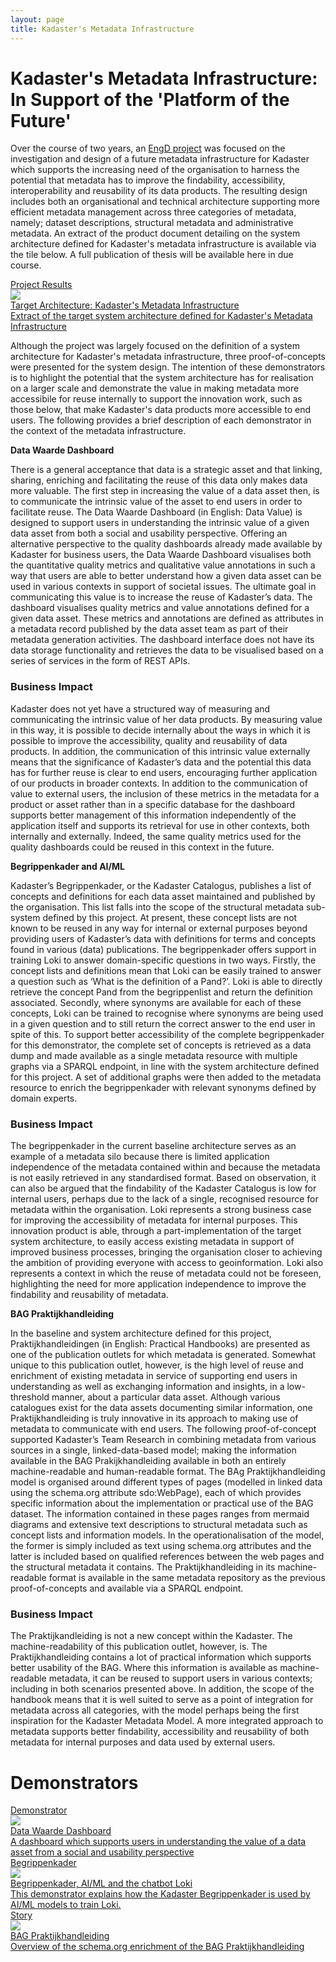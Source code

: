 ```yaml
---
layout: page
title: Kadaster's Metadata Infrastructure
---
```


# Kadaster's Metadata Infrastructure: In Support of the 'Platform of the Future'
Over the course of two years, an [EngD project](https://www.utwente.nl/en/education/tgs/interested-in/engd/what-is-engd/) was focused on the investigation and design of a future metadata infrastructure for Kadaster which supports the increasing need of the organisation to harness the potential that metadata has to improve the findability, accessibility, interoperability and reusability of its data products. The resulting design includes both an organisational and technical architecture supporting more efficient metadata management across three categories of metadata, namely; dataset descriptions, structural metadata and administrative metadata. An extract of the product document detailing on the system architecture defined for Kadaster's metadata infrastructure is available via the tile below. A full publication of thesis will be available here in due course. 

<div class="cards-wrapper">
<a href="/cases/metadata-infrastructure-design">
  <div class="card">
    <div class="card-type">Project Results</div>
    <img class="card-image" src="/assets/images/kadaster-logo.png">
    <div class="card-title">Target Architecture: Kadaster's Metadata Infrastructure</div>
    <div class="card-description">Extract of the target system architecture defined for Kadaster's Metadata Infrastructure</div>
  </div>
  </a>
</div>

Although the project was largely focused on the definition of a system architecture for Kadaster's metadata infrastructure, three proof-of-concepts were presented for the system design. The intention of these demonstrators is to highlight the potential that the system architecture has for realisation on a larger scale and demonstrate the value in making metadata more accessibile for reuse internally to support the innovation work, such as those below, that make Kadaster's data products more accessible to end users. The following provides a brief description of each demonstrator in the context of the metadata infrastructure. 

**Data Waarde Dashboard**
<div class="textbox" markdown="1">
There is a general acceptance that data is a strategic asset and that linking, sharing, enriching and facilitating the reuse of this data only makes data more valuable. The first step in increasing the value of a data asset then, is to communicate the intrinsic value of the asset to end users in order to facilitate reuse. The Data Waarde Dashboard (in English: Data Value) is designed to support users in understanding the intrinsic value of a given data asset from both a social and usability perspective. Offering an alternative perspective to the quality dashboards already made available by Kadaster for business users, the Data Waarde Dashboard visualises both the quantitative quality metrics and qualitative value annotations in such a way that users are able to better understand how a given data asset can be used in various contexts in support of societal issues. The ultimate goal in communicating this value is to increase the reuse of Kadaster’s data. The dashboard visualises quality metrics and value annotations defined for a given data asset. These metrics and annotations are defined as attributes in a metadata record published by the data asset team as part of their metadata generation activities. The dashboard interface does not have its data storage functionality and retrieves the data to be visualised based on a series of services in the form of REST APIs. 	

### Business Impact
Kadaster does not yet have a structured way of measuring and communicating the intrinsic value of her data products. By measuring value in this way, it is possible to decide internally about the ways in which it is possible to improve the accessibility, quality and reusability of data products. In addition, the communication of this intrinsic value externally means that the significance of Kadaster’s data and the potential this data has for further reuse is clear to end users, encouraging further application of our products in broader contexts. In addition to the communication of value to external users, the inclusion of these metrics in the metadata for a product or asset rather than in a specific database for the dashboard supports better management of this information independently of the application itself and supports its retrieval for use in other contexts, both internally and externally. Indeed, the same quality metrics used for the quality dashboards could be reused in this context in the future.
</div>

**Begrippenkader and AI/ML**
<div class="textbox" markdown="1">
Kadaster’s Begrippenkader, or the Kadaster Catalogus, publishes a list of concepts and definitions for each data asset maintained and published by the organisation. This list falls into the scope of the structural metadata sub-system defined by this project. At present, these concept lists are not known to be reused in any way for internal or external purposes beyond providing users of Kadaster’s data with definitions for terms and concepts found in various (data) publications. The begrippenkader offers support in training Loki to answer domain-specific questions in two ways. Firstly, the concept lists and definitions mean that Loki can be easily trained to answer a question such as ‘What is the definition of a Pand?’. Loki is able to directly retrieve the concept Pand from the begrippenlist and return the definition associated. Secondly, where synonyms are available for each of these concepts, Loki can be trained to recognise where synonyms are being used in a given question and to still return the correct answer to the end user in spite of this. To support better accessibility of the complete begrippenkader for this demonstrator, the complete set of concepts is retrieved as a data dump and made available as a single metadata resource with multiple graphs via a SPARQL endpoint, in line with the system architecture defined for this project. A set of additional graphs were then added to the metadata resource to enrich the begrippenkader with relevant synonyms defined by domain experts.

### Business Impact
The begrippenkader in the current baseline architecture serves as an example of a metadata silo because there is limited application independence of the metadata contained within and because the metadata is not easily retrieved in any standardised format. Based on observation, it can also be argued that the findability of the Kadaster Catalogus is low for internal users, perhaps due to the lack of a single, recognised resource for metadata within the organisation. Loki represents a strong business case for improving the accessibility of metadata for internal purposes. This innovation product is able, through a part-implementation of the target system architecture, to easily access existing metadata in support of improved business processes, bringing the organisation closer to achieving the ambition of providing everyone with access to geoinformation. Loki also represents a context in which the reuse of metadata could not be foreseen, highlighting the need for more application independence to improve the findability and reusability of metadata. 
</div>

**BAG Praktijkhandleiding**
<div class="textbox" markdown="1">
In the baseline and system architecture defined for this project, Praktijkhandleidingen (in English: Practical Handbooks) are presented as one of the publication outlets for which metadata is generated. Somewhat unique to this publication outlet, however, is the high level of reuse and enrichment of existing metadata in service of supporting end users in understanding as well as exchanging information and insights, in a low-threshold manner, about a particular data asset. Although various catalogues exist for the data assets documenting similar information, one Praktijkhandleiding is truly innovative in its approach to making use of metadata to communicate with end users. The following proof-of-concept supported Kadaster’s Team Research in combining metadata from various sources in a single, linked-data-based model; making the information available in the BAG Prakijkhandleiding available in both an entirely machine-readable and human-readable format. The BAg Praktijkhandleiding model is organised around different types of pages (modelled in linked data using the schema.org attribute sdo:WebPage), each of which provides specific information about the implementation or practical use of the BAG dataset. The information contained in these pages ranges from mermaid diagrams and extensive text descriptions to structural metadata such as concept lists and information models. In the operationalisation of the model, the former is simply included as text using schema.org attributes and the latter is included based on qualified references between the web pages and the structural metadata it contains. The Praktijkhandleiding in its machine-readable format is available in the same metadata repository as the previous proof-of-concepts and available via a SPARQL endpoint.

### Business Impact
The Praktijkandleiding is not a new concept within the Kadaster. The machine-readability of this publication outlet, however, is. The Praktijkhandleiding contains a lot of practical information which supports better usability of the BAG. Where this information is available as machine-readable metadata, it can be reused to support users in various contexts; including in both scenarios presented above. In addition, the scope of the handbook means that it is well suited to serve as a point of integration for metadata across all categories, with the model perhaps being the first inspiration for the Kadaster Metadata Model. A more integrated approach to metadata supports better findability, accessibility and reusability of both metadata for internal purposes and data used by external users. 
</div>

# Demonstrators

<div class="cards-wrapper">
<a href="/demonstrators/datawaardedashboard">
  <div class="card">
    <div class="card-type">Demonstrator</div>
    <img class="card-image" src="/assets/images/kadaster-logo.png">
    <div class="card-title">Data Waarde Dashboard</div>
    <div class="card-description">A dashboard which supports users in understanding the value of a data asset from a social and usability perspective</div>
  </div>
</a>
<a href="/cases/metadata-infrastructure/metadata-begrippenkader">
  <div class="card">
    <div class="card-type">Begrippenkader</div>
    <img class="card-image" src="/assets/images/loki-logo.jpg">
    <div class="card-title">Begrippenkader, AI/ML and the chatbot Loki</div>
    <div class="card-description">This demonstrator explains how the Kadaster Begrippenkader is used by AI/ML models to train Loki.  
</div>
  </div>
</a>
  <a href="/stories/praktijkhandleiding/index.html">
  <div class="card">
    <div class="card-type">Story</div>
    <img class="card-image" src="/assets/images/geo.jpg">
    <div class="card-title">BAG Praktijkhandleiding</div>
    <div class="card-description">Overview of the schema.org enrichment of the BAG Praktijkhandleiding</div>
  </div>
</a>
</div>
